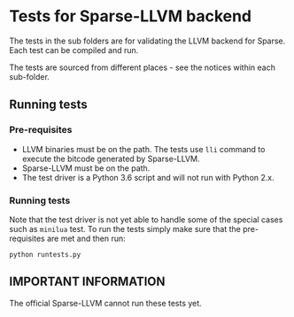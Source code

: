 # Tests for Sparse-LLVM backend

The tests in the sub folders are for validating the LLVM backend for Sparse. Each test can be compiled and run.

The tests are sourced from different places - see the notices within each sub-folder.

## Running tests

### Pre-requisites

* LLVM binaries must be on the path. The tests use `lli` command to execute the bitcode generated by Sparse-LLVM.
* Sparse-LLVM must be on the path.
* The test driver is a Python 3.6 script and will not run with Python 2.x.

### Running tests
Note that the test driver is not yet able to handle some of the special cases such as `minilua` test.
To run the tests simply make sure that the pre-requisites are met and then run:

```
python runtests.py
```

## IMPORTANT INFORMATION

The official Sparse-LLVM cannot run these tests yet. 
